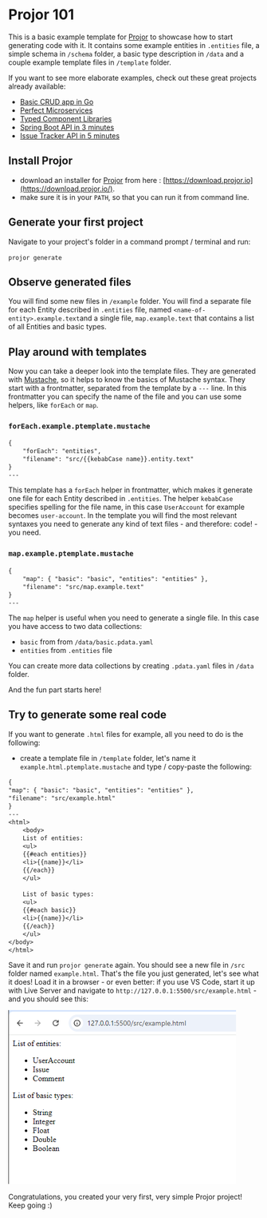 # Projor 101

This is a basic example template for [Projor](https://projor.io) to showcase how to start generating code with it. It contains some example entities in `.entities` file, a simple schema in `/schema` folder, a basic type description in `/data` and a couple example template files in `/template` folder.

If you want to see more elaborate examples, check out these great projects already available:

- [Basic CRUD app in Go](https://docs.projor.io/full-examples/go.html)
- [Perfect Microservices](https://github.com/SIOCODE-Open/perfect-micro-services)
- [Typed Component Libraries](https://github.com/SIOCODE-Open/typed-component-libraries)
- [Spring Boot API in 3 minutes](https://medium.com/@botond.kovacs_52320/create-a-spring-boot-api-in-3-minutes-29531563d5dd)
- [Issue Tracker API in 5 minutes](https://medium.com/@botond.kovacs_52320/issue-tracker-api-in-5-minutes-a78ac76fec4f)

## Install Projor

- download an installer for [Projor](https://projor.io) from here : [https://download.projor.io](https://download.projor.io/).
- make sure it is in your `PATH`, so that you can run it from command line.

## Generate your first project

Navigate to your project's folder in a command prompt / terminal and run:

`projor generate`

## Observe generated files

You will find some new files in `/example` folder. You will find a separate file for each Entity described in `.entities` file, named `<name-of-entity>.example.text`and a single file, `map.example.text` that contains a list of all Entities and basic types.

## Play around with templates

Now you can take a deeper look into the template files. They are generated with [Mustache](https://mustache.github.io/), so it helps to know the basics of Mustache syntax. They start with a frontmatter, separated from the template by a `---` line. In this frontmatter you can specify the name of the file and you can use some helpers, like `forEach` or `map`.

### `forEach.example.ptemplate.mustache`

```
{
    "forEach": "entities",
    "filename": "src/{{kebabCase name}}.entity.text"
}
---
```

This template has a `forEach` helper in frontmatter, which makes it generate one file for each Entity described in `.entities`. The helper `kebabCase` specifies spelling for the file name, in this case `UserAccount` for example becomes `user-account`.
In the template you will find the most relevant syntaxes you need to generate any kind of text files - and therefore: code! - you need.

### `map.example.ptemplate.mustache`

```
{
    "map": { "basic": "basic", "entities": "entities" },
    "filename": "src/map.example.text"
}
---
```
The `map` helper is useful when you need to generate a single file. In this case you have access to two data collections:
- `basic` from from `/data/basic.pdata.yaml`
- `entities` from `.entities` file
 
You can create more data collections by creating `.pdata.yaml` files in `/data` folder.

And the fun part starts here!

## Try to generate some real code

If you want to generate `.html` files for example, all you need to do is the following:

- create a template file in `/template` folder, let's name it `example.html.ptemplate.mustache` and type / copy-paste the following:
```
{
"map": { "basic": "basic", "entities": "entities" },
"filename": "src/example.html"
}
---
<html>
    <body>
    List of entities:
    <ul>
    {{#each entities}}
    <li>{{name}}</li>
    {{/each}}
    </ul>

    List of basic types:
    <ul>
    {{#each basic}}
    <li>{{name}}</li>
    {{/each}}
    </ul>
</body>
</html>
```
  Save it and run `projor generate` again. You should see a new file in `/src` folder named `example.html`. That's the file you just generated, let's see what it does! Load it in a browser - or even better: if you use VS Code, start it up with Live Server and navigate to `http://127.0.0.1:5500/src/example.html` - and you should see this:

![alt text](screenshot.png)


Congratulations, you created your very first, very simple Projor project! Keep going :)